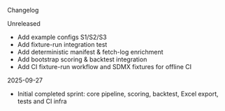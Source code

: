 Changelog

Unreleased
- Add example configs S1/S2/S3
- Add fixture-run integration test
- Add deterministic manifest & fetch-log enrichment
- Add bootstrap scoring & backtest integration
- Add CI fixture-run workflow and SDMX fixtures for offline CI

2025-09-27
- Initial completed sprint: core pipeline, scoring, backtest, Excel export, tests and CI infra
